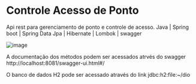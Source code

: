 # Controle Acesso de Ponto

Api rest para gerenciamento de ponto e controle de acesso.
Java | Spring boot | Spring Data Jpa | Hibernate | Lombok | swagger


![image](https://user-images.githubusercontent.com/57329268/123562035-7a269000-d782-11eb-9e45-b972661fa525.png)


A documentação dos métodos podem ser acessados atrvés do swagger
http://localhost:8081/swagger-ui.html#/


O banco de dados H2 pode ser acessado através do link jdbc:h2:file:~/dio
